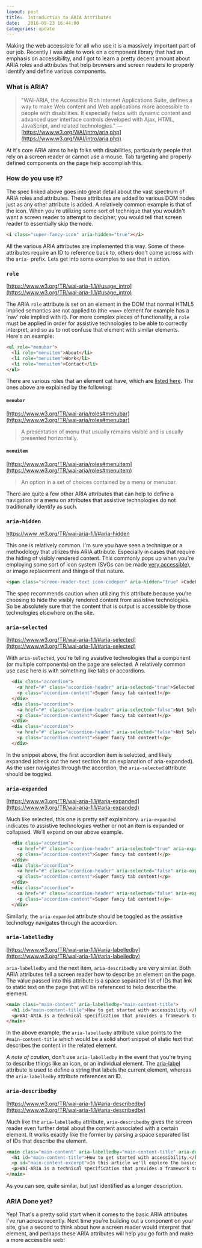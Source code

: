 ```yaml
---
layout: post
title:  Introduction to ARIA Attributes
date:   2016-09-23 16:44:00
categories: update
---
```


Making the web accessible for all who use it is a massively important part of our job. Recently I was able to work on a component library that had an emphasis on accessibility, and I got to learn a pretty decent amount about ARIA roles and attributes that help browsers and screen readers to properly identify and define various components.

### What is ARIA?
>"WAI-ARIA, the Accessible Rich Internet Applications Suite, defines a way to make Web content and Web applications more accessible to people with disabilities. It especially helps with dynamic content and advanced user interface controls developed with Ajax, HTML, JavaScript, and related technologies."
— [https://www.w3.org/WAI/intro/aria.php](https://www.w3.org/WAI/intro/aria.php)

At it's core ARIA aims to help folks with disabilities, particularly people that rely on a screen reader or cannot use a mouse. Tab targeting and properly defined components on the page help accomplish this.

### How do you use it?

The spec linked above goes into great detail about the vast spectrum of ARIA roles and attributes. These attributes are added to various DOM nodes just as any other attribute is added. A relatively common example is that of the icon. When you're utilizing some sort of technique that you wouldn't want a screen reader to attempt to decipher, you would tell that screen reader to essentially skip the node.

```html
<i class="super-fancy-icon" aria-hidden="true"></i>
```

All the various ARIA attributes are implemented this way. Some of these attributes require an ID to reference back to, others don't come across with the `aria-` prefix. Lets get into some examples to see that in action.

### `role`
[https://www.w3.org/TR/wai-aria-1.1/#usage_intro](https://www.w3.org/TR/wai-aria-1.1/#usage_intro)

The ARIA `role` attribute is set on an element in the DOM that normal HTML5 implied semantics are not applied to (the `<nav>` element for example has a 'nav' role implied with it). For more complex pieces of functionality, a `role` must be applied in order for assistive technologies to be able to correctly interpret, and so as to not confuse that element with similar elements. Here's an example:

```html
<ul role="menubar">
  <li role="menuitem">About</li>
  <li role="menuitem">Work</li>
  <li role="menuitem">Contact</li>
</ul>
```

There are various roles that an element cat have, which are [listed here](https://www.w3.org/TR/wai-aria/roles#widget_roles). The ones above are explained by the following:

#### `menubar`
[https://www.w3.org/TR/wai-aria/roles#menubar](https://www.w3.org/TR/wai-aria/roles#menubar)

>A presentation of menu that usually remains visible and is usually presented horizontally.

#### `menuitem`
[https://www.w3.org/TR/wai-aria/roles#menuitem](https://www.w3.org/TR/wai-aria/roles#menuitem)

>An option in a set of choices contained by a menu or menubar.

There are quite a few other ARIA attributes that can help to define a navigation or a menu on attributes that assistive technologies do not traditionally identify as such.

### `aria-hidden`
[https://www .w3.org/TR/wai-aria-1.1/#aria-hidden](https://www.w3.org/TR/wai-aria-1.1/#aria-hidden)

This one is relatively common. I'm sure you have seen a technique or a methodology that utilizes this ARIA attribute. Especially in cases that require the hiding of visibly rendered content. This commonly pops up when you're employing some sort of icon system (SVGs can be made [very accessible](https://css-tricks.com/accessible-svgs/)), or image replacement and things of that nature.

```html
<span class="screen-reader-text icon-codepen" aria-hidden="true" >CodePen</span>
```

The spec recommends caution when utilizing this attribute because you're choosing to hide the visibly rendered content from assistive technologies. So be absolutely sure that the content that is output is accessible by those technologies elsewhere on the site.

### `aria-selected`
[https://www.w3.org/TR/wai-aria-1.1/#aria-selected](https://www.w3.org/TR/wai-aria-1.1/#aria-selected)

With `aria-selected`, you're telling assistive technologies that a component (or multiple components) on the page are selected. A relatively common use case here is with something like tabs or accordions.

```html
  <div class="accordion">
    <a href="#" class="accordion-header" aria-selected="true">Selected Accordion Header</a>
    <p class="accordion-content">Super fancy tab content!</p>
  </div>
  <div class="accordion">
    <a href="#" class="accordion-header" aria-selected="false">Not Selected Accordion Header</a>
    <p class="accordion-content">Super fancy tab content!</p>
  </div>
  <div class="accordion">
    <a href="#" class="accordion-header" aria-selected="false">Not Selected Accordion Header</a>
    <p class="accordion-content">Super fancy tab content!</p>
  </div>
```

In the snippet above, the first accordion item is selected, and likely expanded (check out the next section for an explanation of aria-expanded). As the user navigates through the accordion, the `aria-selected` attribute should be toggled.

### `aria-expanded`
[https://www.w3.org/TR/wai-aria-1.1/#aria-expanded](https://www.w3.org/TR/wai-aria-1.1/#aria-expanded)

Much like selected, this one is pretty self explainitory. `aria-expanded` indicates to assistive technologies wether or not an item is expanded or collapsed. We'll expand on our above example.

```html
  <div class="accordion">
    <a href="#" class="accordion-header" aria-selected="true" aria-expanded="true">Selected Accordion Header</a>
    <p class="accordion-content">Super fancy tab content!</p>
  </div>
  <div class="accordion">
    <a href="#" class="accordion-header" aria-selected="false" aria-expanded="false">Not Selected Accordion Header</a>
    <p class="accordion-content">Super fancy tab content!</p>
  </div>
  <div class="accordion">
    <a href="#" class="accordion-header" aria-selected="false" aria-expanded="false">Not Selected Accordion Header</a>
    <p class="accordion-content">Super fancy tab content!</p>
  </div>
```

Similarly, the `aria-expanded` attribute should be toggled as the assistive technology navigates through the accordion.

### `aria-labelledby`
[https://www.w3.org/TR/wai-aria-1.1/#aria-labelledby](https://www.w3.org/TR/wai-aria-1.1/#aria-labelledby)

`aria-labelledby` and the next item, `aria-describedby` are very similar. Both ARIA attributes tell a screen reader how to describe an element on the page. The value passed into this attribute is a space separated list of IDs that link to static text on the page that will be referenced to help describe the element.

```html
<main class="main-content" aria-labelledby="main-content-title">
  <h1 id="main-content-title">How to get started with accessibility.</h1>
  <p>WAI-ARIA is a technical specification that provides a framework to improve the accessibility and interoperability of web content and applications. This docu...</p>
</main>
```

In the above example, the `aria-labelledby` attribute value points to the `#main-content-title` which would be a solid short snippet of static text that describes the content in the related element.

*A note of caution*, don't use `aria-labelledby` in the event that you're trying to describe things like an icon, or an individual element. The [aria-label](https://www.w3.org/TR/wai-aria-1.1/#aria-label) attribute is used to define a string that labels the current element, whereas the `aria-labelledby` attribute references an ID.

### `aria-describedby`
[https://www.w3.org/TR/wai-aria-1.1/#aria-describedby](https://www.w3.org/TR/wai-aria-1.1/#aria-describedby)

Much like the `aria-labelledby` attribute, `aria-describedby` gives the screen reader even further detail about the content associated with a certain element. It works exactly like the former by parsing a space separated list of IDs that describe the element.

```html
<main class="main-content" aria-labelledby="main-content-title" aria-describedby="main-content-excerpt">
  <h1 id="main-content-title">How to get started with accessibility.</h1>
  <p id="main-content-excerpt">In this article we'll explore the basics regarding accessibility, and some of the fancy attributes you can start using today.</p>
  <p>WAI-ARIA is a technical specification that provides a framework to improve the accessibility and interoperability of web content and applications. This docu...</p>
</main>
```

As you can see, quite similar, but just identified as a longer description.

### ARIA Done yet?

Yep! That's a pretty solid start when it comes to the basic ARIA attributes I've run across recently. Next time you're building out a component on your site, give a second to think about how a screen reader would interpret that element, and perhaps these ARIA attributes will help you go forth and make a more accessible web!
